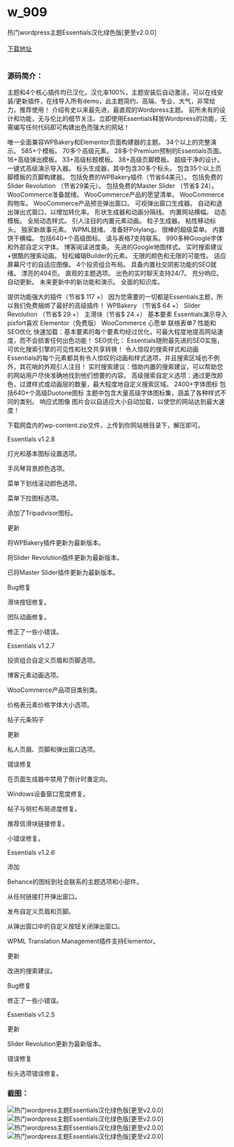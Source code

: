 # w_909
热门wordpress主题Essentials汉化绿色版[更至v2.0.0]
<br/></br>
[下载地址](https://www.uuid2.com/909.html "下载地址")
<br/></br>
<h3>源码简介：</h3>
<p> 主题和4个核心插件均已汉化，汉化率100%，主题安装后自动激活，可以在线安装/更新插件，在线导入所有demo，此主题简约、高端、专业、大气，非常给力，推荐使用！
介绍有史以来最先进，最直观的Wordpress主题。
前所未有的设计和功能，无与伦比的细节关注。立即使用Essentials释放Wordpress的功能，无需编写任何代码即可构建出色而强大的网站！<p>
<p>唯一全面兼容WPBakery和Elementor页面构建器的主题。
34个以上的完整演示。
585+个模板。
70多个高级元素。
28多个Premium预制的Essentials页面。
16+高级弹出模板。
33+高级标题模板。
38+高级页脚模板。
超级干净的设计。
一键式高级演示导入器。
标头生成器，其中包含30多个标头。
包含35个以上页脚模板的页脚构建器。
包括免费的WPBakery插件（节省64美元）。
包括免费的Slider Revolution （节省29美元）。
包括免费的Master Slider （节省$ 24）。
WooCommerce准备就绪。
WooCommerce产品的愿望清单。
WooCommerce购物车。
WooCommerce产品预览弹出窗口。
可视弹出窗口生成器。
自动和退出弹出式窗口，以增加转化率。
形状生成器和动画分隔线。
内置网站横幅。
动态模板。
全局动态样式。
引人注目的内置元素动画。
粒子生成器。
粘性移动标头。
独家新故事元素。
WPML就绪。
准备好Polylang。
很棒的超级菜单。
内置饼干横幅。
包括640+个高级图标。
请与表格7支持联系。
990多种Google字体和外部自定义字体。
博客阅读进度条。
先进的Google地图样式。
实时搜索建议+很酷的搜索动画。
轻松编辑Builder的元素。
无限的颜色和无限的可能性。
适应屏幕尺寸的自适应图像。
4个投资组合布局。
具备内置社交阴影功能的SEO就绪。
漂亮的404页。
直观的主题选项。
出色的实时聊天支持24/7。
充分响应。
自动更新。
未来更新中的新功能和演示。
全面的知识库。<p>
<p>提供功能强大的插件（节省$ 117 +）
因为您需要的一切都是Essentials主题，所以我们免费捆绑了最好的高级插件！
WPBakery （节省$ 64 +）
Slider Revolution （节省$ 29 +）
主滑块（节省$ 24 +）
基本要素
Essentials演示导入
pixfort喜欢
Elementor（免费版）
WooCommerce
心愿单
联络表单7
性能和SEO优化
快速加载：基本要素的每个要素均经过优化，可最大程度地提高网站速度，而不会损害任何出色功能！
SEO优化： Essentials随附最先进的SEO实施，可优化搜索引擎的可见性和社交共享转换！
令人惊叹的搜索样式和动画
Essentials的每个元素都具有令人惊叹的动画和样式选项，并且搜索区域也不例外，其花哨的外观引人注目！
实时搜索建议：借助内置的搜索建议，可以帮助您的网站用户尽快准确地找到他们想要的内容。
高级搜索自定义选项：通过更改颜色，过渡样式或动画层的数量，最大程度地自定义搜索区域。
2400+字体图标
包括640+个高级Duotone图标
主题中包含大量高级字体图标集，涵盖了各种样式不同的类别。
响应式图像
图片会以自适应大小自动加载，以使您的网站达到最大速度！ <p>
<p>下载网盘内的wp-content.zip文件，上传到你网站根目录下，解压即可。<p>
<p>Essentials v1.2.8<p>
<p>灯光和基本图标设置选项。<p>
<p>手风琴背景颜色选项。<p>
<p>菜单下划线滚动颜色选项。<p>
<p>菜单下拉图标选项。<p>
<p>添加了Tripadvisor图标。<p>
<p>更新<p>
<p>将WPBakery插件更新为最新版本。<p>
<p>将Slider Revolution插件更新为最新版本。<p>
<p>已将Master Slider插件更新为最新版本。<p>
<p>Bug修复<p>
<p>滑块按钮修复。<p>
<p>团队动画修复。<p>
<p>修正了一些小错误。<p>
<p>Essentials v1.2.7<p>
<p>投资组合自定义页眉和页脚选项。<p>
<p>博客元素动画选项。<p>
<p>WooCommerce产品项目类别类。<p>
<p>价格表元素价格字体大小选项。<p>
<p>帖子元条钩子<p>
<p>更新<p>
<p>私人页眉、页脚和弹出窗口选项。<p>
<p>错误修复<p>
<p>在页面生成器中禁用了倒计时重定向。<p>
<p>Windows设备窗口宽度修复。<p>
<p>帖子与侧栏布局进度修复。<p>
<p>推荐信滑块链接修复。<p>
<p>小错误修复。<p>
<p>Essentials v1.2.6<p>
<p>添加<p>
<p>Behance的图标到社会联系的主题选项和小部件。<p>
<p>从任何链接打开弹出窗口。<p>
<p>发布自定义页眉和页脚。<p>
<p>从弹出窗口中的自定义按钮关闭弹出窗口。<p>
<p>WPML Translation Management插件支持Elementor。<p>
<p>更新<p>
<p>改进的搜索建议。<p>
<p>Bug修复<p>
<p>修正了一些小错误。<p>
<p>Essentials v1.2.5<p>
<p>更新<p>
<p>Slider Revolution更新为最新版本。<p>
<p>错误修复<p>
<p>标头选项错误修复。<p>
<h3>截图：</h3>
<img src="https://www.uuid2.com/wp-content/uploads/img/202105/7ca3b10821.gif" alt="热门wordpress主题Essentials汉化绿色版[更至v2.0.0]"><img src="https://www.uuid2.com/wp-content/uploads/img/202105/da4aff5439.png" alt="热门wordpress主题Essentials汉化绿色版[更至v2.0.0]"><img src="https://www.uuid2.com/wp-content/uploads/img/202105/2655b3d887.png" alt="热门wordpress主题Essentials汉化绿色版[更至v2.0.0]"><img src="https://www.uuid2.com/wp-content/uploads/img/202105/294929e716.jpg" alt="热门wordpress主题Essentials汉化绿色版[更至v2.0.0]">
